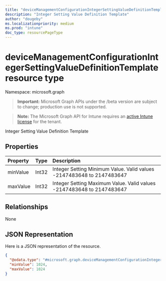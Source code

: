 ```yaml
---
title: "deviceManagementConfigurationIntegerSettingValueDefinitionTemplate resource type"
description: "Integer Setting Value Definition Template"
author: "dougeby"
ms.localizationpriority: medium
ms.prod: "intune"
doc_type: resourcePageType
---
```


# deviceManagementConfigurationIntegerSettingValueDefinitionTemplate resource type

Namespace: microsoft.graph

> **Important:** Microsoft Graph APIs under the /beta version are subject to change; production use is not supported.

> **Note:** The Microsoft Graph API for Intune requires an [active Intune license](https://go.microsoft.com/fwlink/?linkid=839381) for the tenant.

Integer Setting Value Definition Template

## Properties
|Property|Type|Description|
|:---|:---|:---|
|minValue|Int32|Integer Setting Minimum Value. Valid values -2147483648 to 2147483647|
|maxValue|Int32|Integer Setting Maximum Value. Valid values -2147483648 to 2147483647|

## Relationships
None

## JSON Representation
Here is a JSON representation of the resource.
<!-- {
  "blockType": "resource",
  "@odata.type": "microsoft.graph.deviceManagementConfigurationIntegerSettingValueDefinitionTemplate"
}
-->
``` json
{
  "@odata.type": "#microsoft.graph.deviceManagementConfigurationIntegerSettingValueDefinitionTemplate",
  "minValue": 1024,
  "maxValue": 1024
}
```




